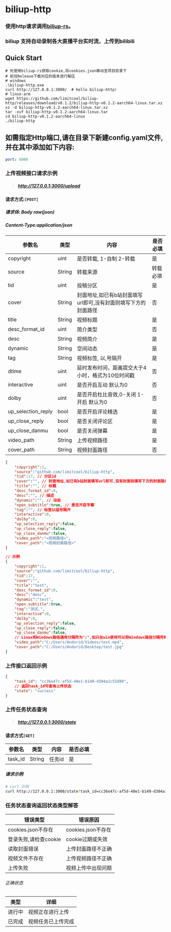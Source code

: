 # biliup-http

### 使用http请求调用[biliup-rs](https://github.com/ForgQi/biliup-rs)。
### biliup 支持自动录制各大直播平台实时流，上传到bilibili
## Quick Start

```shell
# 先使用biliup-rs获取cookie,将cookies.json移动至项目目录下
# 前往Release下载对应的版本进行解压
# windows
.\biliup-http.exe
curl http://127.0.0.1:3000/  # hello biliup-http!
# linux-arm
wget https://github.com/limitcool/biliup-http/releases/download/v0.1.2/biliup-http-v0.1.2-aarch64-linux.tar.xz
xz -d biliup-http-v0.1.2-aarch64-linux.tar.xz
tar -xvf biliup-http-v0.1.2-aarch64-linux.tar
cd biliup-http-v0.1.2-aarch64-linux
./biliup-http
```
## 如需指定Http端口,请在目录下新建config.yaml文件,并在其中添加如下内容:
```yaml
port: 6000
```

### 上传视频接口请求示例

> ##### http://127.0.0.1:3000/upload

**请求方式:`[POST]`**

##### 请求体: Body raw(json) 

##### Content-Type:application/json

| 参数名             | 类型   | 内容                                                         | 是否必填 |
| ------------------ | ------ | ------------------------------------------------------------ | -------- |
| copyright          | uint   | 是否转载, 1-自制 2-转载                                      | 是       |
| source             | String | 转载来源                                                     | 转载必填 |
| tid                | uint   | 投稿分区                                                     | 是       |
| cover              | String | 封面地址,如已有b站封面填写url即可,没有封面则填写下方的封面路径 | 否       |
| title              | String | 视频标题                                                     | 是       |
| desc_format_id     | uint   | 简介类型                                                     | 否       |
| desc               | String | 视频简介                                                     | 是       |
| dynamic            | String | 空间动态                                                     | 是       |
| tag                | String | 视频标签, 以,号隔开                                          | 是       |
| dtime              | uint   | 延时发布时间，距离提交大于4小时，格式为10位时间戳            | 否       |
| interactive        | uint   | 是否开启互动 默认为0                                         | 否       |
| dolby              | uint   | 是否开启杜比音效,0-关闭 1-开启 默认为0                       | 否       |
| up_selection_reply | bool   | 是否开启评论精选                                             | 是       |
| up_close_reply     | bool   | 是否关闭评论区                                               | 是       |
| up_close_danmu     | bool   | 是否关闭弹幕                                                 | 是       |
| video_path         | String | 上传视频路径                                                 | 是       |
| cover_path         | String | 视频封面路径                                                 | 否       |



```json
{
    "copyright":1,
    "source":"github.com/limitcool/biliup-http",
    "tid":17, // 分区id
    "cover":"", // 封面地址,如已有b站封面填写url即可,没有封面则填写下方的封面路径
    "title":"", // 标题
    "desc_format_id":0,
    "desc":"", // 描述
    "dynamic":"", // 动态
    "open_subtitle":true, // 是否开启字幕
    "tag":"", // 标签以逗号隔开
    "interactive":0, 
    "dolby":0,
    "up_selection_reply":false,
    "up_close_reply":false,
    "up_close_danmu":false,
    "video_path":"<视频路径>",
    "cover_path":"<视频封面路径>"
}

// 示例
{
    "copyright":1,
    "source":"github.com/limitcool/biliup-http",
    "tid":17, 
    "cover":"", 
    "title":"test",
    "desc_format_id":0,
    "desc":"desc",
    "dynamic":"test",
    "open_subtitle":true,
    "tag":"测试,",
    "interactive":0,
    "dolby":0,
    "up_selection_reply":false,
    "up_close_reply":false,
    "up_close_danmu":false,
    // Linux和Windows路径通用分隔符为"/",如只在win使用可以将Windows路径分隔符修改为"\\"
    "video_path":"C:/Users/Andorid/Videos/test.mp4",
    "cover_path":"C:/Users/Andorid/Desktop/test.jpg"
}
```



### 上传接口返回示例
```json
{
    "task_id": "cc36e47c-af5d-40e1-b149-d304a1c55d90",
    // 返回task_id可查询上传状态
    "state": "success"
}
```

### 上传任务状态查询

> #####  http://127.0.0.1:3000/state

**请求方式`[GET]`**

| 参数名  | 类型   | 内容   | 是否必填 |
| ------- | ------ | ------ | -------- |
| task_id | String | 任务id | 是       |

##### 请求示例

```bash
# curl 示例
curl http://127.0.0.1:3000/state?task_id=cc36e47c-af5d-40e1-b149-d304a1c55d90
```

### 任务状态查询返回状态类型解答

| 错误类型              | 错误原因           |
| --------------------- | ------------------ |
| cookies.json不存在    | cookies.json不存在 |
| 登录失败,请检查cookie | cookie过期或失效   |
| 读取封面错误          | 上传封面路径不正确 |
| 视频文件不存在        |       上传视频路径不正确          |
| 上传失败 | 视频上传中出现问题 |

###### 正确状态

| 类型   | 详细               |
| ------ | ------------------ |
| 进行中 | 视频正在进行上传   |
| 已完成 | 视频任务已上传完成 |

